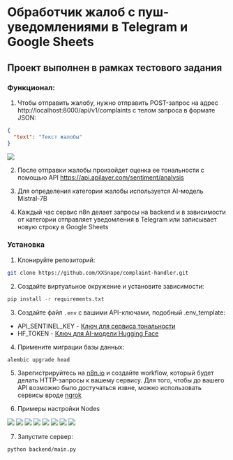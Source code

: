 # Обработчик жалоб с пуш-уведомлениями в Telegram и Google Sheets

## Проект выполнен в рамках тестового задания 

### Функционал:
1) Чтобы отправить жалобу, нужно отправить POST-запрос на адрес http://localhost:8000/api/v1/complaints с телом запроса в формате JSON:
```json
{
  "text": "Текст жалобы"
}
```

![](docs/postman.jpg)

2) После отправки жалобы произойдет оценка ее тональности с помощью API https://api.apilayer.com/sentiment/analysis

3) Для определения категории жалобы используется AI-модель Mistral-7B

4) Каждый час сервис n8n делает запросы на backend и в зависимости от категории отправляет уведомления в Telegram или записывает новую строку в Google Sheets

### Установка
1) Клонируйте репозиторий:
```sh
git clone https://github.com/XXSnape/complaint-handler.git
```

2) Создайте виртуальное окружение и установите зависимости:
```sh
pip install -r requirements.txt
```

3) Создайте файл `.env` с вашими API-ключами, подобный .env_template:
- API_SENTINEL_KEY - [Ключ для сервиса тональности](https://apilayer.com/marketplace/sentiment-api)
- HF_TOKEN - [Ключ для AI-модели Hugging Face](https://huggingface.co/settings/tokens)

4) Примените миграции базы данных:
```sh
alembic upgrade head
```

5) Зарегистрируйтесь на [n8n.io](https://n8n.io/) и создайте workflow, который будет делать HTTP-запросы к вашему сервису. Для того, чтобы до вашего API возможно было достучаться извне, можно использовать сервисы вроде [ngrok](https://ngrok.com/)

6) Примеры настройки Nodes

![](docs/workflow.jpg)
![](docs/schedule.jpg)
![](docs/http_get.jpg)
![](docs/split.jpg)
![](docs/if.jpg)
![](docs/tg.jpg)
![](docs/sheet.jpg)
![](docs/http_post.jpg)

7) Запустите сервер:
```sh
python backend/main.py
```